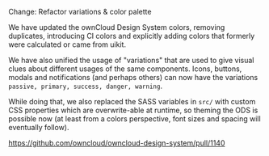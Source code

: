 Change: Refactor variations & color palette

We have updated the ownCloud Design System colors, removing duplicates, 
introducing CI colors and explicitly adding colors that formerly were calculated or came from uikit.

We have also unified the usage of "variations" that are used to give visual clues about different usages of the same components.
Icons, buttons, modals and notifications (and perhaps others) can now have the variations `passive, primary, success, danger, warning`.

While doing that, we also replaced the SASS variables in `src/` with custom CSS properties which are overwrite-able at runtime, 
so theming the ODS is possible now (at least from a colors perspective, font sizes and spacing will eventually follow).

https://github.com/owncloud/owncloud-design-system/pull/1140
